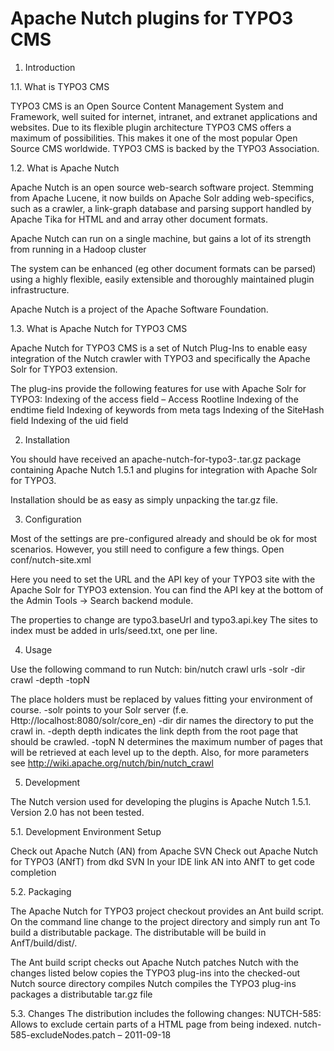 Apache Nutch plugins for TYPO3 CMS
===============

1. Introduction

1.1. What is TYPO3 CMS

TYPO3 CMS is an Open Source Content Management System and Framework, well suited for internet, intranet, and extranet applications and websites. Due to its flexible plugin architecture TYPO3 CMS offers a maximum of possibilities. This makes it one of the most popular Open Source CMS worldwide.
TYPO3 CMS is backed by the TYPO3 Association.

1.2. What is Apache Nutch

Apache Nutch is an open source web-search software project. Stemming from Apache Lucene, it now builds on Apache Solr adding web-specifics, such as a crawler, a link-graph database and parsing support handled by Apache Tika for HTML and and array other document formats.

Apache Nutch can run on a single machine, but gains a lot of its strength from running in a Hadoop cluster

The system can be enhanced (eg other document formats can be parsed) using a highly flexible, easily extensible and thoroughly maintained plugin infrastructure.

Apache Nutch is a project of the Apache Software Foundation.

1.3. What is Apache Nutch for TYPO3 CMS

Apache Nutch for TYPO3 CMS is a set of Nutch Plug-Ins to enable easy integration of the Nutch crawler with TYPO3 and specifically the Apache Solr for TYPO3 extension.

The plug-ins provide the following features for use with Apache Solr for TYPO3:
Indexing of the access field – Access Rootline
Indexing of the endtime field
Indexing of keywords from meta tags
Indexing of the SiteHash field 
Indexing of the uid field

2. Installation

You should have received an apache-nutch-for-typo3-<version>.tar.gz package containing Apache Nutch 1.5.1 and plugins for integration with Apache Solr for TYPO3. 

Installation should be as easy as simply unpacking the tar.gz file.

3. Configuration

Most of the settings are pre-configured already and should be ok for most scenarios. However, you still need to configure a few things. Open conf/nutch-site.xml

Here you need to set the URL and the API key of your TYPO3 site with the Apache Solr for TYPO3 extension. You can find the API key at the bottom of the Admin Tools → Search backend module.

The properties to change are typo3.baseUrl and typo3.api.key
The sites to index must be added in urls/seed.txt, one per line.

4. Usage 

Use the following command to run Nutch:
bin/nutch crawl urls -solr <Solr URL> -dir crawl -depth <Indexing depth> -topN <Number of pages per level>

The place holders must be replaced by values fitting your environment of course.
-solr points to your Solr server (f.e. Http://localhost:8080/solr/core_en)
-dir dir names the directory to put the crawl in.
-depth depth indicates the link depth from the root page that should be crawled.
-topN N determines the maximum number of pages that will be retrieved at each level up to the depth.
Also, for more parameters see http://wiki.apache.org/nutch/bin/nutch_crawl 

5. Development

The Nutch version used for developing the plugins is Apache Nutch 1.5.1. Version 2.0 has not been tested.

5.1. Development Environment Setup

Check out Apache Nutch (AN) from Apache SVN
Check out Apache Nutch for TYPO3 (ANfT) from dkd SVN
In your IDE link AN into ANfT to get code completion

5.2. Packaging

The Apache Nutch for TYPO3 project checkout provides an Ant build script. On the command line change to the project directory and simply run ant To build a distributable package. The distributable will be build in AnfT/build/dist/.

The Ant build script 
checks out Apache Nutch
patches Nutch with the changes listed below
copies the TYPO3 plug-ins into the checked-out Nutch source directory
compiles Nutch
compiles the TYPO3 plug-ins
packages a distributable tar.gz file

5.3. Changes
The distribution includes the following changes:
NUTCH-585: Allows to exclude certain parts of a HTML page from being indexed. 
	nutch-585-excludeNodes.patch – 2011-09-18

